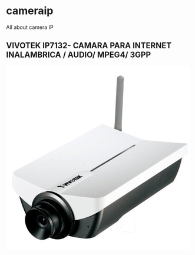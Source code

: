# cameraip
All about camera IP

## VIVOTEK IP7132- CAMARA PARA INTERNET INALAMBRICA / AUDIO/ MPEG4/ 3GPP
![alt text](./images/camera1.png)

